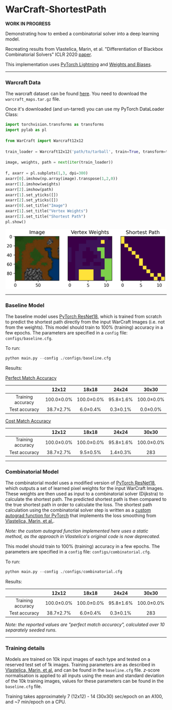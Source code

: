 # WarCraft-ShortestPath

**WORK IN PROGRESS**

Demonstrating how to embed a combinatorial solver into a deep learning model.

Recreating results from Vlastelica, Marin, et al. "Differentiation of Blackbox Combinatorial Solvers" ICLR 2020 [paper](https://arxiv.org/abs/1912.02175).

This implementation uses [PyTorch Lightning](https://lightning.ai/docs/pytorch/stable/) and [Weights and Biases](https://wandb.ai).

---
### Warcraft Data

The warcraft dataset can be found [here](https://edmond.mpg.de/dataset.xhtml?persistentId=doi:10.17617/3.YJCQ5S). You need to download the `warcraft_maps.tar.gz` file.

Once it's downloaded (and un-tarred) you can use my PyTorch DataLoader Class:

```python
import torchvision.transforms as transforms
import pylab as pl

from WarCraft import Warcraft12x12

train_loader = Warcraft12x12('path/to/tarball', train=True, transform=transforms.ToTensor())

image, weights, path = next(iter(train_loader))

f, axarr = pl.subplots(1,3, dpi=300)
axarr[0].imshow(np.array(image).transpose(1,2,0))
axarr[1].imshow(weights)
axarr[2].imshow(path)
axarr[1].set_yticks([])  
axarr[2].set_yticks([])  
axarr[0].set_title("Image")
axarr[1].set_title("Vertex Weights")
axarr[2].set_title("Shortest Path")
pl.show()

```

![alt text](https://github.com/as595/WarCraft-ShortestPath/blob/d49c465fab5691eadfd752be189cbd8b9e265ea7/figures/warcraft.png)

---
### Baseline Model

The baseline model uses [PyTorch ResNet18](https://pytorch.org/hub/pytorch_vision_resnet/), which is trained from scratch to predict the shortest path directly from the input WarCraft Images (i.e. not from the weights). This model should train to 100% (training) accuracy in a few epochs. The parameters are specified in a `config` file: `configs/baseline.cfg`. 

To run:

```python
python main.py --config ./configs/baseline.cfg
```

Results: 

<ins>Perfect Match Accuracy</ins>

|  | 12x12 | 18x18 | 24x24 | 30x30 |
| :---:   | :---: | :---: | :---: | :---: |
| Training accuracy | 100.0&pm;0.0%   | 100.0&pm;0.0%   | 95.8&pm;1.6%   | 100.0&pm;0.0%   |
| Test accuracy | 38.7&pm;2.7%   |  6.0&pm;0.4%  | 0.3&pm;0.1%   | 0.0&pm;0.0%   |

<ins>Cost Match Accuracy</ins>

|  | 12x12 | 18x18 | 24x24 | 30x30 |
| :---:   | :---: | :---: | :---: | :---: |
| Training accuracy | 100.0&pm;0.0%   | 100.0&pm;0.0%   | 95.8&pm;1.6%   | 100.0&pm;0.0%   |
| Test accuracy | 38.7&pm;2.7%   |  9.5&pm;0.5%  | 1.4&pm;0.3%   | 283   |

---
### Combinatorial Model

The combinatorial model uses a modified version of [PyTorch ResNet18](https://pytorch.org/hub/pytorch_vision_resnet/), which outputs a set of learned pixel weights for the input WarCraft Images. These weights are then used as input to a combinatorial solver (Dijkstra) to calculate the shortest path. The predicted shortest path is then compared to the true shortest path in order to calculate the loss. The shortest path calculation using the combinatorial solver step is written as a [custom autograd function for PyTorch](https://pytorch.org/tutorials/beginner/examples_autograd/two_layer_net_custom_function.html) that implements the loss smoothing from [Vlastelica, Marin, et al.](https://arxiv.org/abs/1912.02175). 

*Note: the custom autograd function implemented here uses a static method, as the approach in Vlastelica's original code is now deprecated.*

This model should train to 100% (training) accuracy in a few epochs. The parameters are specified in a `config` file: `configs/combinatorial.cfg`.

To run:

```python
python main.py --config ./configs/combinatorial.cfg
```

Results: 

|  | 12x12 | 18x18 | 24x24 | 30x30 |
| :---:   | :---: | :---: | :---: | :---: |
| Training accuracy | 100.0&pm;0.0%   | 100.0&pm;0.0%   | 95.8&pm;1.6%   | 100.0&pm;0.0%   |
| Test accuracy | 38.7&pm;2.7%   |  6.0&pm;0.4%  | 0.3&pm;0.1%   | 283   |

*Note: the reported values are "perfect match accuracy", calculated over 10 separately seeded runs.*

---
### Training details

Models are trained on 10k input images of each type and tested on a reserved test set of 1k images. Training parameters are as described in [Vlastelica, Marin, et al.](https://arxiv.org/abs/1912.02175) and can be found in the `baseline.cfg` file. *z*-score normalisation is applied to all inputs using the mean and standard deviation of the 10k training images, values for these parameters can be found in the `baseline.cfg` file.

Training takes approximately 7 (12x12) - 14 (30x30) sec/epoch on an A100, and ~7 min/epoch on a CPU.
